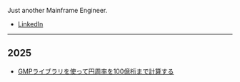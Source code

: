 Just another Mainframe Engineer.

- [LinkedIn](https://www.linkedin.com/in/yymorita/)

---

## 2025

- [GMPライブラリを使って円周率を100億桁まで計算する](/README.md)
